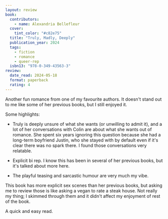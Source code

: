```yaml
---
layout: review
book:
  contributors:
    - name: Alexandria Bellefleur
  cover:
    tint_color: "#c82e75"
  title: "Truly, Madly, Deeply"
  publication_year: 2024
  tags:
    - fiction
    - romance
    - queer-rep
  isbn13: "978-0-349-43563-3"
review:
  date_read: 2024-05-18
  format: paperback
  rating: 4
---
```

Another fun romance from one of my favourite authors.
It doesn't stand out to me like some of her previous books, but I still enjoyed it.

Some highlights:

*   Truly is deeply unsure of what she wants (or unwilling to admit it), and a lot of her conversations with Colin are about what she wants out of romance.
    She spent six years ignoring this question because she had a long-term boyfriend Justin, who she stayed with by default even if it's clear there was no spark there.
    I found those conversations very relatable.

*   Explicit bi rep.
    I know this has been in several of her previous books, but it's talked about more here.

*   The playful teasing and sarcastic humour are very much my vibe.

This book has more explicit sex scenes than her previous books, but asking me to review those is like asking a vegan to rate a steak house.
Not really my thing; I skimmed through them and it didn't affect my enjoyment of rest of the book.

A quick and easy read.
